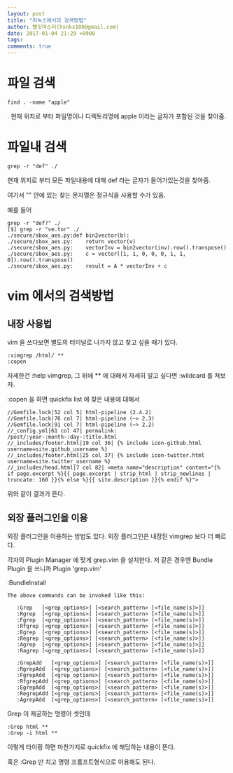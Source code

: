 ```yaml
---
layout: post
title: "리눅스에서의 검색방법"
author: 뻘짓마스터(hsnks100@gmail.com)
date: 2017-01-04 21:29 +0900
tags: 
comments: true
---
```



# 파일 검색

```
find . -name "apple"
```

. 현재 위치로 부터 파일명이나 디렉토리명에 apple 이라는 글자가 포함된 것을 찾아줌.

# 파일내 검색 

```
grep -r "def" ./
```

현재 위치로 부터 모든 파일내용에 대해 def 라는 글자가 들어가있는것을 찾아줌.

여기서 "" 안에 있는 찾는 문자열은 정규식을 사용할 수가 있음.  

예를 들어 

```
grep -r "def?" ./
[$] grep -r "ve.tor" ./ 
./secure/sbox_aes.py:def bin2vector(b):
./secure/sbox_aes.py:    return vector(v)
./secure/sbox_aes.py:    vectorInv = bin2vector(inv).row().transpose()
./secure/sbox_aes.py:    c = vector([1, 1, 0, 0, 0, 1, 1, 0]).row().transpose()
./secure/sbox_aes.py:    result = A * vectorInv + c 

``` 

# vim 에서의 검색방법 

## 내장 사용법
vim 을 쓰다보면 별도의 터미널로 나가지 않고 찾고 싶을 때가 있다.

```
:vimgrep /html/ **
:copen
```

자세한건 :help vimgrep, 그 뒤에 ** 에 대해서 자세히 알고 싶다면 :wildcard 를 쳐보자.  

:copen 을 하면 quickfix list 에 찾은 내용에 대해서 

```
//Gemfile.lock|52 col 5| html-pipeline (2.4.2)
//Gemfile.lock|76 col 7| html-pipeline (~> 2.3)
//Gemfile.lock|91 col 7| html-pipeline (~> 2.2)
//_config.yml|61 col 47| permalink:     /post/:year-:month-:day-:title.html
//_includes/footer.html|19 col 36| {% include icon-github.html username=site.github_username %}
//_includes/footer.html|25 col 37| {% include icon-twitter.html username=site.twitter_username %}
//_includes/head.html|7 col 82| <meta name="description" content="{% if page.excerpt %}{{ page.excerpt | strip_html | strip_newlines | truncate: 160 }}{% else %}{{ site.description }}{% endif %}">

``` 
위와 같이 결과가 뜬다.  

## 외장 플러그인을 이용

외장 플러그인을 이용하는 방법도 있다. 외장 플러그인은 내장된 vimgrep 보다 더 빠르다.

각자의 Plugin Manager 에 맞게 grep.vim 을 설치한다. 저 같은 경우엔 Bundle Plugin 을 쓰니까 Plugin 'grep.vim'

:BundleInstall

``` 
The above commands can be invoked like this: 

   :Grep   [<grep_options>] [<search_pattern> [<file_name(s)>]] 
   :Rgrep  [<grep_options>] [<search_pattern> [<file_name(s)>]] 
   :Fgrep  [<grep_options>] [<search_pattern> [<file_name(s)>]] 
   :Rfgrep [<grep_options>] [<search_pattern> [<file_name(s)>]] 
   :Egrep  [<grep_options>] [<search_pattern> [<file_name(s)>]] 
   :Regrep [<grep_options>] [<search_pattern> [<file_name(s)>]] 
   :Agrep  [<grep_options>] [<search_pattern> [<file_name(s)>]] 
   :Ragrep [<grep_options>] [<search_pattern> [<file_name(s)>]] 

   :GrepAdd   [<grep_options>] [<search_pattern> [<file_name(s)>]] 
   :RgrepAdd  [<grep_options>] [<search_pattern> [<file_name(s)>]] 
   :FgrepAdd  [<grep_options>] [<search_pattern> [<file_name(s)>]] 
   :RfgrepAdd [<grep_options>] [<search_pattern> [<file_name(s)>]] 
   :EgrepAdd  [<grep_options>] [<search_pattern> [<file_name(s)>]] 
   :RegrepAdd [<grep_options>] [<search_pattern> [<file_name(s)>]] 
   :AgrepAdd  [<grep_options>] [<search_pattern> [<file_name(s)>]] 
```

Grep 이 제공하는 명령어 셋인데 
```
:Grep html ** 
:Grep -i html **
```

이렇게 타이핑 하면 마찬가지로 quickfix 에 해당하는 내용이 뜬다. 

혹은 :Grep 만 치고 명령 프롬프트형식으로 이용해도 된다.  



